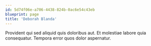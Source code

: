 ```yaml
---
id: 5d74f06e-a706-4438-824b-0ac6e54c43eb
blueprint: page
title: 'Deborah Blanda'
---
```

Provident qui sed aliquid quis doloribus aut. Et molestiae labore quia consequatur. Tempora error quos dolor aspernatur.